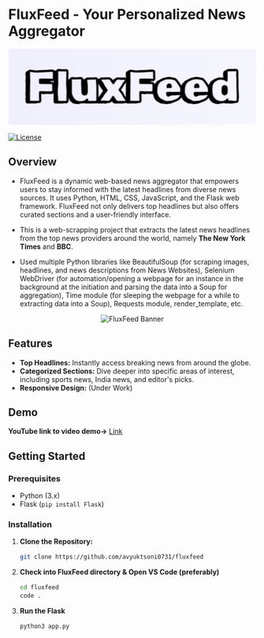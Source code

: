 # FluxFeed - Your Personalized News Aggregator

<p align="center">
  <img src="https://github.com/avyuktsoni0731/fluxfeed/blob/main/assets/fluxfeed_banner.png" alt="FluxFeed Banner" width="600px">
</p>

[![License](https://img.shields.io/badge/License-MIT-blue.svg)](https://opensource.org/licenses/MIT)

## Overview

- FluxFeed is a dynamic web-based news aggregator that empowers users to stay informed with the latest headlines from diverse news sources. It uses Python, HTML, CSS, JavaScript, and the Flask web framework. FluxFeed not only delivers top headlines but also offers curated sections and a user-friendly interface.

- This is a web-scrapping project that extracts the latest news headlines from the top news providers around the world, namely **The New York Times** and **BBC**.

- Used multiple Python libraries like BeautifulSoup (for scraping images, headlines, and news descriptions from News Websites), Selenium WebDriver (for automation/opening a webpage for an instance in the background at the initiation and parsing the data into a Soup for aggregation), Time module (for sleeping the webpage for a while to extracting data into a Soup), Requests module, render_template, etc.

<p align="center">
  <img src="https://github.com/avyuktsoni0731/fluxfeed/blob/main/assets/fluxfeed_landing.png" alt="FluxFeed Banner" width="1000px">
</p>

## Features

- **Top Headlines:** Instantly access breaking news from around the globe.
- **Categorized Sections:** Dive deeper into specific areas of interest, including sports news, India news, and editor's picks.
- **Responsive Design:** (Under Work)

## Demo

**YouTube link to video demo->** [Link](https://youtu.be/gHkhUAnaXRo)

## Getting Started

### Prerequisites

- Python (3.x)
- Flask (`pip install Flask`)

### Installation

1. **Clone the Repository:**

   ```bash
   git clone https://github.com/avyuktsoni0731/fluxfeed
2. **Check into FluxFeed directory & Open VS Code (preferably)**
   ```bash
   cd fluxfeed
   code .
3. **Run the Flask**
   ```bash
   python3 app.py
